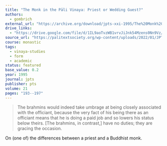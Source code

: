 ```yaml
---
title: "The Monk in the Pāli Vinaya: Priest or Wedding Guest?"
authors:
  - gombrich
external_url: "https://archive.org/download/jpts-xxi-1995/The%20Monk%20in%20the%20Pa%CC%84li%20Vinaya%20-%20Richard%20Gombrich_text.pdf"
drive_links:
  - "https://drive.google.com/file/d/1IL9aoTvzWB1vrvJiJnk54Mzens0Nn9Vz/view?usp=drivesdk"
source_url: "https://palitextsociety.org/wp-content/uploads/2022/01/JPTS_1995_XXI.pdf"
course: monastic
tags:
  - vinaya-studies
  - form
  - academic
status: featured
base_value: 0.2
year: 1995
journal: jpts
publisher: pts
volume: 21
pages: "193--197"
---
```


> The brahmins would indeed take umbrage at being closely associated with the officiant, because the very fact of his being there as an officiant means that he is doing a paid job and so lowers his status below theirs. [The brahmins, in contrast,] have no duties; they are gracing the occasion.

On (one of) the differences between a priest and a Buddhist monk.

